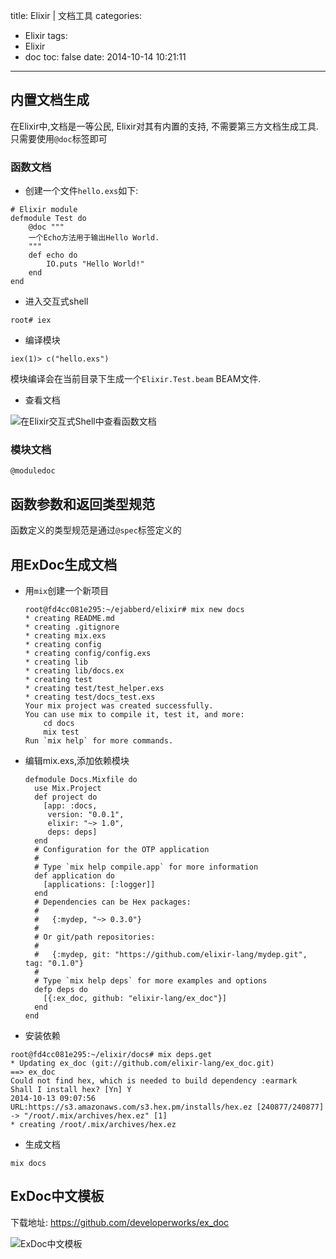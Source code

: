 title: Elixir | 文档工具
categories:
  - Elixir
tags:
  - Elixir
  - doc
toc: false
date: 2014-10-14 10:21:11
---

## 内置文档生成

在Elixir中,文档是一等公民, Elixir对其有内置的支持, 不需要第三方文档生成工具. 只需要使用`@doc`标签即可

### 函数文档

- 创建一个文件`hello.exs`如下:

```
# Elixir module
defmodule Test do
    @doc """
    一个Echo方法用于输出Hello World.
    """
    def echo do
        IO.puts "Hello World!"
    end
end
```

- 进入交互式shell

```
root# iex
```

- 编译模块

```
iex(1)> c("hello.exs")
```

模块编译会在当前目录下生成一个`Elixir.Test.beam` BEAM文件.

- 查看文档

![在Elixir交互式Shell中查看函数文档][1]

### 模块文档

`@moduledoc`

## 函数参数和返回类型规范

函数定义的类型规范是通过`@spec`标签定义的


## 用ExDoc生成文档

- 用`mix`创建一个新项目
    ```
    root@fd4cc081e295:~/ejabberd/elixir# mix new docs
    * creating README.md
    * creating .gitignore
    * creating mix.exs
    * creating config
    * creating config/config.exs
    * creating lib
    * creating lib/docs.ex
    * creating test
    * creating test/test_helper.exs
    * creating test/docs_test.exs
    Your mix project was created successfully.
    You can use mix to compile it, test it, and more:
        cd docs
        mix test
    Run `mix help` for more commands.
    ```
- 编辑mix.exs,添加依赖模块
    ```
    defmodule Docs.Mixfile do
      use Mix.Project
      def project do
        [app: :docs,
         version: "0.0.1",
         elixir: "~> 1.0",
         deps: deps]
      end
      # Configuration for the OTP application
      #
      # Type `mix help compile.app` for more information
      def application do
        [applications: [:logger]]
      end
      # Dependencies can be Hex packages:
      #
      #   {:mydep, "~> 0.3.0"}
      #
      # Or git/path repositories:
      #
      #   {:mydep, git: "https://github.com/elixir-lang/mydep.git", tag: "0.1.0"}
      #
      # Type `mix help deps` for more examples and options
      defp deps do
        [{:ex_doc, github: "elixir-lang/ex_doc"}]
      end
    end
    ```

- 安装依赖

```
root@fd4cc081e295:~/elixir/docs# mix deps.get
* Updating ex_doc (git://github.com/elixir-lang/ex_doc.git)
==> ex_doc
Could not find hex, which is needed to build dependency :earmark
Shall I install hex? [Yn] Y
2014-10-13 09:07:56 URL:https://s3.amazonaws.com/s3.hex.pm/installs/hex.ez [240877/240877] -> "/root/.mix/archives/hex.ez" [1]
* creating /root/.mix/archives/hex.ez
```

- 生成文档

```
mix docs
```

## ExDoc中文模板

下载地址:
https://github.com/developerworks/ex_doc

![ExDoc中文模板][2]


  [1]: /assets/images/820FF121-4358-4564-BBB9-1C5C5F7AF8BF.png
  [2]: /assets/images/61802553-AA1E-430F-9BED-2B25BC2BAF58.png


